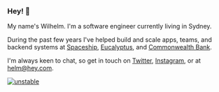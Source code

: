 ### Hey! 👋

My name's Wilhelm. I'm a software engineer currently living in Sydney.

During the past few years I've helped build and scale apps, teams, and backend systems at [Spaceship](https://www.spaceship.com.au), [Eucalyptus](https://www.eucalyptus.vc), and [Commonwealth Bank](https://www.commbank.com.au).

I'm always keen to chat, so get in touch on [Twitter](https://www.twitter.com/wilhelmeek), [Instagram](https://www.instagram.com/wilhelmeek), or at [helm@hey.com](mailto:helm@hey.com).

[![unstable](http://badges.github.io/stability-badges/dist/unstable.svg)](http://github.com/badges/stability-badges)
